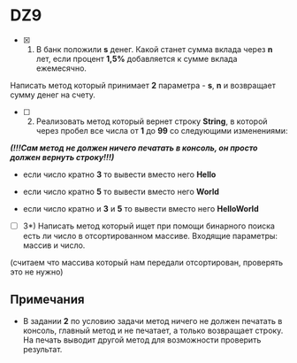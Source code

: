 # DZ9

- [x] 1) В банк положили **s** денег. Какой станет сумма вклада через **n** лет, если процент **1,5%** добавляется к сумме вклада ежемесячно.

Написать метод который принимает **2** параметра - **s**, **n** и возвращает сумму денег на счету.

- [ ] 2) Реализовать метод который вернет строку **String**, в которой через пробел все числа от **1** до **99** со следующими изменениями:

***(!!!Сам метод не должен ничего печатать в консоль, он просто должен вернуть строку!!!)***



- если число кратно **3** то вывести вместо него **Hello**

- если число кратно **5** то вывести вместо него **World**

- если число кратно и **3** и **5** то вывести вместо него **HelloWorld**

- [ ] 3\*) Написать метод который ищет при помощи бинарного поиска есть ли число в отсортированном массиве. Входящие параметры: массив и число.

(считаем что массива который нам передали отсортирован, проверять это не нужно)

## Примечания

- В задании **2** по условию задачи метод ничего не должен печатать в консоль, главный метод и не печатает, а только возвращает строку. На печать выводит другой метод для возможности проверить результат.